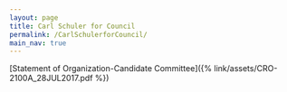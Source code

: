 ```yaml
---
layout: page
title: Carl Schuler for Council
permalink: /CarlSchulerforCouncil/
main_nav: true
---
```

[Statement of Organization-Candidate Committee]({% link/assets/CRO-2100A_28JUL2017.pdf %})
